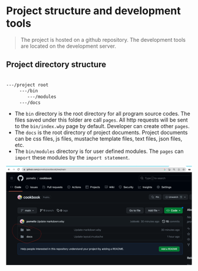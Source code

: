 # Project structure and development tools
> The project is hosted on a github repository. The development tools are located on the development server.

## Project directory structure
```

---/project root
     ---/bin
        ---/modules
     ---/docs
```


- The `bin` directory is the root directory for all program source codes. The files saved under this folder are call `pages`. All http requests will be sent to the `bin/index.wby` page by default. Developer can create other `pages`.
- The `docs` is the root directory of project documents. Project documents can be css files, js files, mustache template files, text files, json files, etc.
- The `bin/modules` directory is for user defined modules. The `pages` can `import` these modules by the `import statement`.


![project file system structure](/docs/project_file_structure.png)
